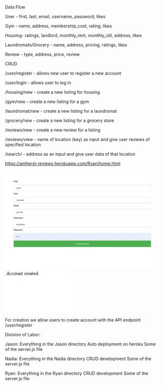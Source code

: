 Data Flow

User - first, last, email, username, password, likes

Gym - name, address, membership_cost, rating, likes

Housing- ratings, landlord, monthly_rent, monthly_util, address, likes

Laundromats/Grocery - name, address, pricing, ratings, likes

Review - type, address, price, review

CRUD

/user/register - allows new user to register a new account

/user/login - allows user to log in

/housing/new -  create a new listing for housing

/gym/new -  create a new listing for a gym

/laundromat/new - create a new listing for a laundromat

/grocery/new -  create a new listing for a grocery store

/reviews/new - create a new review for a listing

/reviews/view - name of location (key) as input and give user reviews of specified location

/search/ - address as an input and give user data of that location

https://amherst-reviews.herokuapp.com/Ryan/home.html

![HTML](pictures/Create_Pre.JPG)
![HTML](pictures/Create_Post.JPG)

For creation we allow users to create account with the API endpoint /user/register

Division of Labor:

Jason:
Everything in the Jason directory
Auto deployment on heroku
Some of the server.js file

Nadia:
Everything in the Nadia directory
CRUD development
Some of the server.js file

Ryan:
Everything in the Ryan directory
CRUD development
Some of the server.js file
